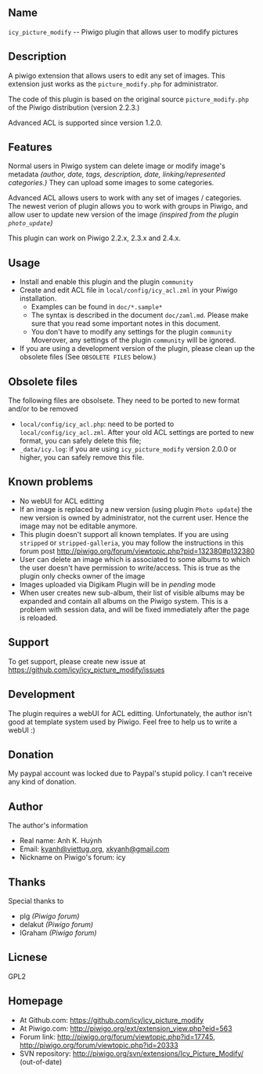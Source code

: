 ## Name

  `icy_picture_modify` -- Piwigo plugin that allows user to modify pictures

## Description

  A piwigo extension that allows users to edit any set of images.
  This extension just works as the `picture_modify.php` for administrator.

  The code of this plugin is based on the original source
  `picture_modify.php` of the Piwigo distribution (version 2.2.3.)

  Advanced ACL is supported since version 1.2.0.

## Features

  Normal users in Piwigo system can delete image or modify image's metadata
  _(author, date, tags, description, date, linking/represented categories.)_
  They can upload some images to some categories.

  Advanced ACL allows users to work with any set of images / categories.
  The newest verion of plugin allows you to work with groups in Piwigo,
  and allow user to update new version of the image _(inspired from the
  plugin `photo_update`)_

  This plugin can work on Piwigo 2.2.x, 2.3.x and 2.4.x.

## Usage

  * Install and enable this plugin and the plugin `community`
  * Create and edit ACL file in `local/config/icy_acl.zml` in your Piwigo
    installation.
    * Examples can be found in `doc/*.sample*`
    * The syntax is described in the document `doc/zaml.md`. Please make
      sure that you read some important notes in this document.
    * You don't have to modify any settings for the plugin `community`
      Moverover, any settings of the plugin `community` will be ignored.
  * If you are using a development version of the plugin, please clean up
    the obsolete files (See `OBSOLETE FILES` below.)

## Obsolete files

  The following files are obsolsete. They need to be ported to new format
  and/or to be removed

  * `local/config/icy_acl.php`:
    need to be ported to `local/config/icy_acl.zml`. After your old ACL
    settings are ported to new format, you can safely delete this file;
  * `_data/icy.log`:
    if you are using `icy_picture_modify` version 2.0.0 or higher, you
    can safely remove this file.

## Known problems

  * No webUI for ACL editting
  * If an image is replaced by a new version (using plugin `Photo update`)
    the new version is owned by administrator, not the current user.
    Hence the image may not be editable anymore.
  * This plugin doesn't support all known templates. If you are using
    `stripped` or `stripped-galleria`, you may follow the instructions
    in this forum post
        http://piwigo.org/forum/viewtopic.php?pid=132380#p132380
  * User can delete an image which is associated to some albums to which
    the user doesn't have permission to write/access. This is true as the
    plugin only checks owner of the image
  * Images uploaded via Digikam Plugin will be in *pending* mode
  * When user creates new sub-album, their list of visible albums may
    be expanded and contain all albums on the Piwigo system. This is a
    problem with session data, and will be fixed immediately after the
    page is reloaded.

## Support

  To get support, please create new issue at
    https://github.com/icy/icy_picture_modify/issues

## Development

  The plugin requires a webUI for ACL editting. Unfortunately, the author
  isn't good at template system used by Piwigo. Feel free to help us to
  write a webUI :)

## Donation

  My paypal account was locked due to Paypal's stupid policy.
  I can't receive any kind of donation.

## Author

  The author's information

  * Real name: Anh K. Huỳnh
  * Email: kyanh@viettug.org, xkyanh@gmail.com
  * Nickname on Piwigo's forum: icy

## Thanks

  Special thanks to

  * plg     _(Piwigo forum)_
  * delakut _(Piwigo forum)_
  * IGraham _(Piwigo forum)_

## Licnese

  GPL2

## Homepage

  * At Github.com:  https://github.com/icy/icy_picture_modify
  * At Piwigo.com:   http://piwigo.org/ext/extension_view.php?eid=563
  * Forum link:      http://piwigo.org/forum/viewtopic.php?id=17745,
                     http://piwigo.org/forum/viewtopic.php?id=20333
  * SVN repository:  http://piwigo.org/svn/extensions/Icy_Picture_Modify/ (out-of-date)
